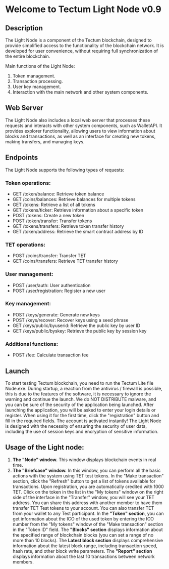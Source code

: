 # Welcome to Tectum Light Node v0.9 #

## Description ##

The Light Node is a component of the Tectum blockchain, designed to provide simplified access to the functionality of the blockchain network. It is developed for user convenience, without requiring full synchronization of the entire blockchain.

Main functions of the Light Node:
1. Token management.
2. Transaction processing.
3. User key management.
4. Interaction with the main network and other system components.

## Web Server ##
The Light Node also includes a local web server that processes these requests and interacts with other system components, such as WalletAPI.
It provides explorer functionality, allowing users to view information about blocks and transactions, as well as an interface for creating new tokens, making transfers, and managing keys.

## Endpoints ##

The Light Node supports the following types of requests:

### Token operations: ###

-   GET /token/balance: Retrieve token balance
-   GET /coins/balances: Retrieve balances for multiple tokens
-   GET /tokens: Retrieve a list of all tokens
-   GET /tokens/ticker: Retrieve information about a specific token
-   POST /tokens: Create a new token
-   POST /token/transfer: Transfer tokens
-   GET /tokens/transfers: Retrieve token transfer history
-   GET /token/address: Retrieve the smart contract address by ID

### TET operations: ###

-   POST /coins/transfer: Transfer TET
-   GET /coins/transfers: Retrieve TET transfer history

### User management: ###

-   POST /user/auth: User authentication
-   POST /user/registration: Register a new user

### Key management: ###

-   POST /keys/generate: Generate new keys
-   POST /keys/recover: Recover keys using a seed phrase
-   GET /keys/public/byuserid: Retrieve the public key by user ID
-   GET /keys/public/byskey: Retrieve the public key by session key

### Additional functions: ###

-   POST /fee: Calculate transaction fee



## Launch ##
To start testing Tectum blockchain, you need to run the Tectum Lite file Node.exe. During startup, a reaction from the antivirus / firewall is possible, this is due to the features of the software, it is necessary to ignore the warning and continue the launch. We do NOT DISTRIBUTE malware, and you can be sure of the security of the application being launched.
After launching the application, you will be asked to enter your login details or register. When using it for the first time, click the "registration" button and fill in the required fields. The account is activated instantly!
The Light Node is designed with the necessity of ensuring the security of user data, including the use of session keys and encryption of sensitive information.

## Usage of the Light node: ##
1.	__The "Node" window.__ 
This window displays blockchain events in real time.
2.	__The "Briefcase" window.__
In this window, you can perform all the basic actions with the system using TET test tokens. In the "Make transaction" section, click the "Refresh" button to get a list of tokens available for transactions. 
Upon registration, you are automatically credited with 1000 TET. Click on the token in the list in the "My tokens" window on the right side of the interface in the "Transfer" window, you will see your TET address. You can share this address with another member to have them transfer TET Test tokens to your account. You can also transfer TET from your wallet to any Test participant.
In the __"Token" section__, you can get information about the ICO of the used token by entering the ICO number from the "My tokens" window of the "Make transaction" section in the "Token ID" field.
The __"Blocks" section__ displays information about the specified range of blockchain blocks (you can set a range of no more than 10 blocks).
The __Latest block section__ displays comprehensive information about the latest block range, including transaction speed, hash rate, and other block write parameters.
The __"Report" section__ displays information about the last 10 transactions between network members.
